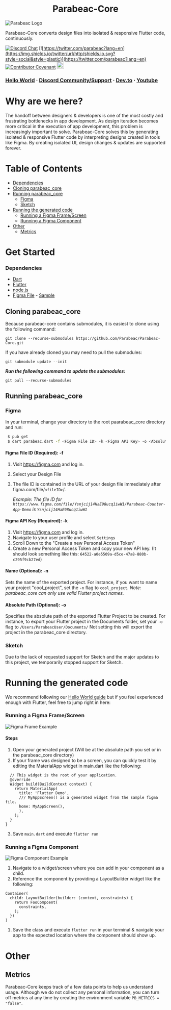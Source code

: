 # <center>Parabeac-Core

![Parabeac Logo](https://github.com/Parabeac/Parabeac-Core/blob/master/repo_assets/parabeac_core_image.png)


Parabeac-Core converts design files into isolated & responsive Flutter code, continuously.

[![Discord Chat](https://img.shields.io/discord/308323056592486420.svg?label=&logo=discord&logoColor=ffffff&color=7389D8&labelColor=6A7EC2)](https://discord.gg/qUrghes) [![https://twitter.com/parabeac?lang=en](https://img.shields.io/twitter/url/http/shields.io.svg?style=social&style=plastic)](https://twitter.com/parabeac?lang=en) [![Contributor Covenant](https://img.shields.io/badge/Contributor%20Covenant-v2.0%20adopted-ff69b4.svg)](https://github.com/Parabeac/Parabeac-Core/blob/master/CODE_OF_CONDUCT.md) <a href="https://dev.to/parabeac"><img src="https://d2fltix0v2e0sb.cloudfront.net/dev-badge.svg" alt="bravemaster619's DEV Profile" height="22" width="22"></a>

<h3>
  <a href="https://docs.parabeac.com">Hello World</a>
  <span> · </span>
  <a href="https://discord.gg/qUrghes">Discord Community/Support</a>
  <span> · </span>
  <a href="https://dev.to/parabeac">Dev.to</a>
  <span> · </span>
  <a href="https://www.youtube.com/channel/UCgfDd4tQYZ5a_A5qxknmh8w">Youtube</a>

</h3>

# Why are we here?
The handoff between designers & developers is one of the most costly and frustrating bottlenecks in app development. As design iteration becomes more critical in the execution of app development, this problem is increasingly important to solve. Parabeac-Core solves this by generating isolated & responsive Flutter code by interpreting designs created in tools like Figma. By creating isolated UI, design changes & updates are supported forever.
# Table of Contents
  * [Dependencies](#dependencies)
  * [Cloning parabeac_core](#cloning-parabeac_core)
  * [Running parabeac_core](#running-parabeac_core)
    * [Figma](#figma)
    * [Sketch](#sketch)
  * [Running the generated code](#running-the-generated-code)
    * [Running a Figma Frame/Screen](#running-a-figma-framescreen)
    * [Running a Figma Component](#running-a-figma-component)
  * [Other](#other)
    * [Metrics](#metrics)

# Get Started

### Dependencies

 - [Dart](https://dart.dev/get-dart)
 - [Flutter](https://flutter.dev/docs/get-started/install)
 - [node.js](https://nodejs.org/en/download/)
 - [Figma File](https://figma.com) - [Sample](https://www.figma.com/file/Ysnjcij14HaE98ucq1iwW1/Parabeac-Counter-App-Demo?node-id=0%3A1)

## Cloning parabeac_core
Because parabeac-core contains submodules, it is easiest to clone using the following command:
```
git clone --recurse-submodules https://github.com/Parabeac/Parabeac-Core.git
```

If you have already cloned you may need to pull the submodules:
```
git submodule update --init
```

**_Run the following command to update the submodules:_**

```
git pull --recurse-submodules
```
## Running parabeac_core
### Figma
  In your terminal, change your directory to the root paarabeac_core directory and run:

``` bash
 $ pub get
 $ dart parabeac.dart -f <Figma File ID> -k <Figma API Key> -o <Absolute Path To Output Directory> 
```
#### Figma File ID (Required): -f
1. Visit https://figma.com and log in.
2. Select your Design File
3. The file ID is contained in the URL of your design file immediately after figma.com/file/`<fileID>`/. 
   
   *Example: The file ID for ```https://www.figma.com/file/Ysnjcij14HaE98ucq1iwW1/Parabeac-Counter-App-Demo``` is ```Ysnjcij14HaE98ucq1iwW1```*
#### Figma API Key (Required): -k
1. Visit https://figma.com and log in.
2. Navigate to your user profile and select `Settings`
3. Scroll Down to the "Create a new Personal Access Token"
4. Create a new Personal Access Token and copy your new API key. (It should look something like this: ```64522-a0e5509a-d5ce-47a8-880b-c295f9cb27ed```)

#### Name (Optional): -n
Sets the name of the exported project. For instance, if you want to name your project "cool_project", set the `-n` flag to `cool_project`. *Note: parabeac_core can only use valid Flutter project names.* 
#### Absolute Path (Optional): -o
Specifies the absolute path of the exported Flutter Project to be created. For instance, to export your Flutter project in the Documents folder, set your `-o` flag to `/Users/ParabeacUser/Documents/` Not setting this will export the project in the parabeac_core directory.

### Sketch
Due to the lack of requested support for Sketch and the major updates to this project, we temporarily stopped support for Sketch.


# Running the generated code
We recommend following our [Hello World guide](https://github.com/Parabeac/parabeac_generated_counter_app) but if you feel experienced enough with Flutter, feel free to jump right in here:


### Running a Figma Frame/Screen
![Figma Frame Example](https://github.com/Parabeac/Parabeac-Core/blob/master/repo_assets/figma_frame_example.png)
#### Steps
1. Open your generated project (Will be at the absolute path you set or in the parabeac_core directory)
2. If your frame was designed to be a screen, you can quickly test it by editing the MaterialApp widget in main.dart like the following:
``` class MyApp extends StatelessWidget {
  // This widget is the root of your application.
  @override
  Widget build(BuildContext context) {
    return MaterialApp(
      title: 'Flutter Demo',
      /// MyAppScreen() is a generated widget from the sample figma file.
      home: MyAppScreen(),
      ),
    );
  }
}
```
3. Save `main.dart` and execute `flutter run` 
### Running a Figma Component
![Figma Component Example](https://github.com/Parabeac/Parabeac-Core/blob/master/repo_assets/figma_component_example.png)

1. Navigate to a widget/screen where you can add in your component as a child.
2. Reference the component by providing a LayoutBuilder widget like the following:
```
Container(
  child: LayoutBuilder(builder: (context, constraints) {
    return FooCompoent(
      constraints,
    );
  })
)
```
1. Save the class and execute `flutter run` in your terminal & navigate your app to the expected location where the component should show up.

# Other
## Metrics
Parabeac-Core keeps track of a few data points to help us understand usage. Although we do not collect any personal information, you can turn off metrics at any time by creating the environment variable `PB_METRICS = "false"`.